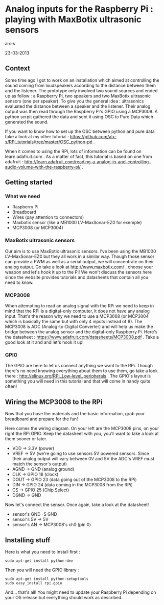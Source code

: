 # Analog inputs for the Raspberry Pi : playing with MaxBotix ultrasonic sensors

alx-s

23-03-2013

## Context

Some time ago I got to work on an installation which aimed at controlling the sound coming from loudspeakers according to the distance between them and the listener. The prototype only involved two sound sources and ended up as follow : a Raspberry Pi, two speakers and two MaxBotix ultrasonic sensors (one per speaker). 
To give you the general idea : ultrasonics evaluated the distance between a speaker and the listener. Their analog output was then read through the Raspberry Pi's GPIO using a MCP3008. A python scrpit gathered the data and sent it using OSC to Pure Data which generated the sound.

If you want to know how to set up the OSC between python and pure data take a look at my other tutorial : https://github.com/alx-s/RPi_tutorials/tree/master/OSC_python-pd .

When it comes to using the RPi, lots of information can be found on learn.adafruit.com . As a matter of fact, this tutorial is based on one from adafruit : http://learn.adafruit.com/reading-a-analog-in-and-controlling-audio-volume-with-the-raspberry-pi/ . 

## Getting started

### What we need

* Raspberry Pi
* Breadboard
* Wires (pay attention to connectors)
* Maxbotix sensor (like a MB1000 LV-MaxSonar-EZ0 for exemple)
* MCP3008 (or MCP3004)

### MaxBotix ultrasonic sensors

Our aim is to use MaxBotix ultrasonic sensors. I've been using the MB1000 LV-MaxSonar-EZ0 but they all work in a similar way. Though those sensor can provide a PWM as well as a serial output, we will concentrate on their analog output.
Go take a look at http://www.maxbotix.com/ , choose your weapon and let's hook it up to the Pi!
We won't discuss the sensors here since the website provides tutorials and datasheets that contain all you need to know.

### MCP3008

When attempting to read an analog signal with the RPi we need to keep in mind that the RPi is a digital-only computer, it does not have any analog input.
That's the reason why we need to use a MCP3008 (or MCP3004 which is basically the same but with only 4 inputs instead of 8).
The MCP3008 is ADC (Analog-to-Digital Converter) and will help us make the bridge between the analog sensor and the digital-only Raspberry Pi.
Here's the datasheet : https://www.adafruit.com/datasheets/MCP3008.pdf . 
Take a good look at it and and let's hook it up!

### GPIO

The GPIO are here to let us connect anything we want to the RPi. Though there's no need knowing everything about them to use them, go take a look there : http://elinux.org/RPi_Low-level_peripherals .
The GPIO's layout is something you will need in this tutorial and that will come in handy quite often!

## Wiring the MCP3008 to the RPi

Now that you have the materials and the basic information, grab your breadboard and prepare for the fun!

Here comes the wiring diagram. On your left are the MCP3008 pins, on your right the RPi GPIO. Keep the datasheet with you, you'll want to take a look at them sooner or later.

* VDD -> 3.3V (power)
* VREF -> 5V (we're going to use sensors 5V powered sensors. Since their analog output will vary between 0V and 5V the ADC's VREF must match the sensor's output)
* AGND -> GND (analog ground)
* CLK -> GPIO 18 (clock)
* DOUT -> GPIO 23 (data going out of the MCP3008 to the RPi)
* DIN -> GPIO 24 (data coming in the MCP3008 from the RPi)
* CS -> GPIO 25 (Chip Select)
* DGND -> GND

Now let's connect the sensor. Once again, take a look at the datasheet!
* sensor's GND -S GND
* sensor's 5V -> 5V
* sensor's AN -> MCP3008's ch0 (pin 0)

## Installing stuff

Here is what you need to install first : 
```shell
sudo apt-get install python-dev
```
Then you will need the GPIO library :
```shell
sudo apt-get install python-setuptools
sudo easy_install rpi.gpio
```
And... that's all!
You might need to update your Raspberry Pi depending on your OS release but everything should work as described.

